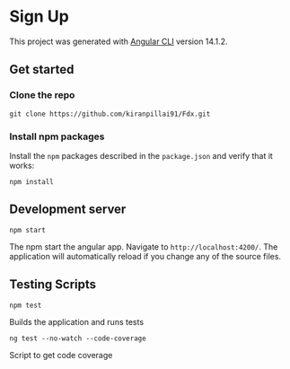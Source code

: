 # Sign Up

This project was generated with [Angular CLI](https://github.com/angular/angular-cli) version 14.1.2.

## Get started

### Clone the repo

```shell
git clone https://github.com/kiranpillai91/Fdx.git
```

### Install npm packages

Install the `npm` packages described in the `package.json` and verify that it works:

```shell
npm install
```

## Development server

```shell
npm start
```

The npm start the angular app. Navigate to `http://localhost:4200/`. The application will automatically reload if you change any of the source files.


## Testing Scripts

```shell
npm test
```
Builds the application and runs tests


```shell
ng test --no-watch --code-coverage
```

Script to get code coverage